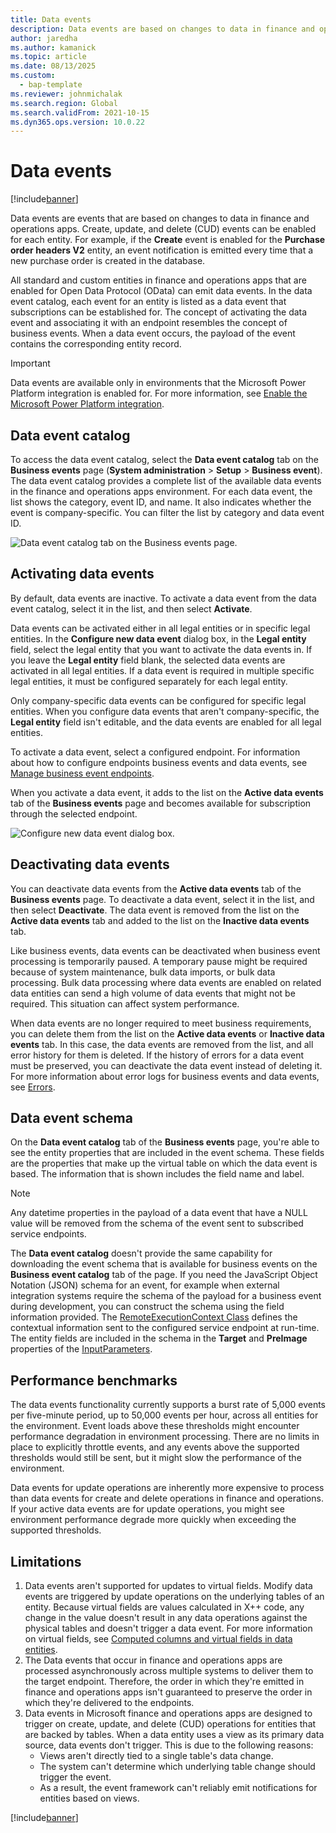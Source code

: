 ```yaml
---
title: Data events
description: Data events are based on changes to data in finance and operations apps. Learn more about data events in this overview.
author: jaredha
ms.author: kamanick
ms.topic: article
ms.date: 08/13/2025
ms.custom: 
  - bap-template
ms.reviewer: johnmichalak
ms.search.region: Global
ms.search.validFrom: 2021-10-15
ms.dyn365.ops.version: 10.0.22
---
```


# Data events

[!include[banner](../includes/banner.md)]

Data events are events that are based on changes to data in finance and operations apps. Create, update, and delete (CUD) events can be enabled for each entity. For example, if the **Create** event is enabled for the **Purchase order headers V2** entity, an event notification is emitted every time that a new purchase order is created in the database.

All standard and custom entities in finance and operations apps that are enabled for Open Data Protocol (OData) can emit data events. In the data event catalog, each event for an entity is listed as a data event that subscriptions can be established for. The concept of activating the data event and associating it with an endpoint resembles the concept of business events. When a data event occurs, the payload of the event contains the corresponding entity record.

> [!IMPORTANT]
> Data events are available only in environments that the Microsoft Power Platform integration is enabled for. For more information, see [Enable the Microsoft Power Platform integration](../power-platform/enable-power-platform-integration.md).

## Data event catalog

To access the data event catalog, select the **Data event catalog** tab on the **Business events** page (**System administration** \> **Setup** \> **Business event**). The data event catalog provides a complete list of the available data events in the finance and operations apps environment. For each data event, the list shows the category, event ID, and name. It also indicates whether the event is company-specific. You can filter the list by category and data event ID.

![Data event catalog tab on the Business events page.](../media/businessevents_dataeventscatalog.png)

## Activating data events

By default, data events are inactive. To activate a data event from the data event catalog, select it in the list, and then select **Activate**.

Data events can be activated either in all legal entities or in specific legal entities. In the **Configure new data event** dialog box, in the **Legal entity** field, select the legal entity that you want to activate the data events in. If you leave the **Legal entity** field blank, the selected data events are activated in all legal entities. If a data event is required in multiple specific legal entities, it must be configured separately for each legal entity.

Only company-specific data events can be configured for specific legal entities. When you configure data events that aren't company-specific, the **Legal entity** field isn't editable, and the data events are enabled for all legal entities.

To activate a data event, select a configured endpoint. For information about how to configure endpoints business events and data events, see [Manage business event endpoints](managing-business-event-endpoints.md).

When you activate a data event, it adds to the list on the **Active data events** tab of the **Business events** page and becomes available for subscription through the selected endpoint.

![Configure new data event dialog box.](../media/businessevents_activatedataevent.png)

## Deactivating data events

You can deactivate data events from the **Active data events** tab of the **Business events** page. To deactivate a data event, select it in the list, and then select **Deactivate**. The data event is removed from the list on the **Active data events** tab and added to the list on the **Inactive data events** tab.

Like business events, data events can be deactivated when business event processing is temporarily paused. A temporary pause might be required because of system maintenance, bulk data imports, or bulk data processing. Bulk data processing where data events are enabled on related data entities can send a high volume of data events that might not be required. This situation can affect system performance.

When data events are no longer required to meet business requirements, you can delete them from the list on the **Active data events** or **Inactive data events** tab. In this case, the data events are removed from the list, and all error history for them is deleted. If the history of errors for a data event must be preserved, you can deactivate the data event instead of deleting it. For more information about error logs for business events and data events, see [Errors](home-page.md#errors).

## Data event schema

On the **Data event catalog** tab of the **Business events** page, you're able to see the entity properties that are included in the event schema. These fields are the properties that make up the virtual table on which the data event is based. The information that is shown includes the field name and label.

> [!NOTE]
> Any datetime properties in the payload of a data event that have a NULL value will be removed from the schema of the event sent to subscribed service endpoints.

The **Data event catalog** doesn't provide the same capability for downloading the event schema that is available for business events on the **Business event catalog** tab of the page. If you need the JavaScript Object Notation (JSON) schema for an event, for example when external integration systems require the schema of the payload for a business event during development, you can construct the schema using the field information provided. The [RemoteExecutionContext Class](/dotnet/api/microsoft.xrm.sdk.remoteexecutioncontext) defines the contextual information sent to the configured service endpoint at run-time. The entity fields are included in the schema in the **Target** and **PreImage** properties of the [InputParameters](/dotnet/api/microsoft.xrm.sdk.remoteexecutioncontext.inputparameters).

## Performance benchmarks

The data events functionality currently supports a burst rate of 5,000 events per five-minute period, up to 50,000 events per hour, across all entities for the environment. Event loads above these thresholds might encounter performance degradation in environment processing. There are no limits in place to explicitly throttle events, and any events above the supported thresholds would still be sent, but it might slow the performance of the environment.

Data events for update operations are inherently more expensive to process than data events for create and delete operations in finance and operations. If your active data events are for update operations, you might see environment performance degrade more quickly when exceeding the supported thresholds.

## Limitations

1. Data events aren't supported for updates to virtual fields. Modify data events are triggered by update operations on the underlying tables of an entity. Because virtual fields are values calculated in X++ code, any change in the value doesn't result in any data operations against the physical tables and doesn't trigger a data event.
For more information on virtual fields, see [Computed columns and virtual fields in data entities](../data-entities/data-entity-computed-columns-virtual-fields.md).
1. The Data events that occur in finance and operations apps are processed asynchronously across multiple systems to deliver them to the target endpoint. Therefore, the order in which they're emitted in finance and operations apps isn't guaranteed to preserve the order in which they're delivered to the endpoints.
1. Data events in Microsoft finance and operations apps are designed to trigger on create, update, and delete (CUD) operations for entities that are backed by tables. When a data entity uses a view as its primary data source, data events don't trigger. This is due to the following reasons:
    - Views aren't directly tied to a single table's data change.
    - The system can't determine which underlying table change should trigger the event.
    - As a result, the event framework can't reliably emit notifications for entities based on views.

[!include[banner](../includes/banner.md)]
